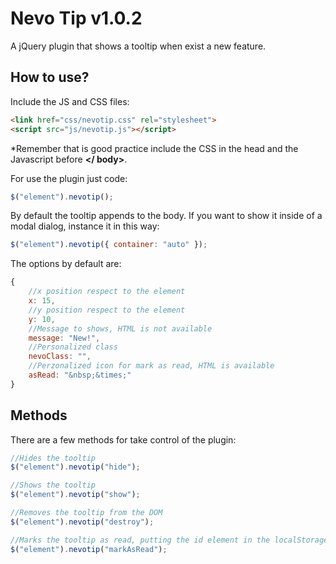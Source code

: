 Nevo Tip v1.0.2
================
A jQuery plugin that shows a tooltip when exist a new feature.


How to use?
-----------
Include the JS and CSS files:

```html
<link href="css/nevotip.css" rel="stylesheet">
<script src="js/nevotip.js"></script>
```
\*Remember that is good practice include the CSS in the head and the Javascript before **\</ body\>**.

For use the plugin just code:
```javascript
$("element").nevotip();
```
By default the tooltip appends to the body. If you want to show it inside of a modal dialog, instance it in this way:
```javascript
$("element").nevotip({ container: "auto" });
```

The options by default are:
```javascript
{
	//x position respect to the element
	x: 15,
	//y position respect to the element
	y: 10,
	//Message to shows, HTML is not available
	message: "New!",
	//Personalized class
	nevoClass: "",
	//Perzonalized icon for mark as read, HTML is available
	asRead: "&nbsp;&times;"
}
```

Methods
-------
There are a few methods for take control of the plugin:

```javascript
//Hides the tooltip
$("element").nevotip("hide");

//Shows the tooltip
$("element").nevotip("show");

//Removes the tooltip from the DOM
$("element").nevotip("destroy");

//Marks the tooltip as read, putting the id element in the localStorage
$("element").nevotip("markAsRead");
```
